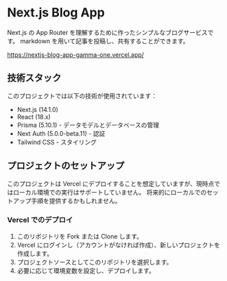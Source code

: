 # Next.js Blog App

Next.js の App Router を理解するために作ったシンプルなブログサービスです。
markdown を用いて記事を投稿し、共有することができます。

https://nextjs-blog-app-gamma-one.vercel.app/

## 技術スタック

このプロジェクトでは以下の技術が使用されています：

- Next.js (14.1.0)
- React (18.x)
- Prisma (5.10.1) - データモデルとデータベースの管理
- Next Auth (5.0.0-beta.11) - 認証
- Tailwind CSS - スタイリング

## プロジェクトのセットアップ

このプロジェクトは Vercel にデプロイすることを想定していますが、現時点ではローカル環境での実行はサポートしていません。
将来的にローカルでのセットアップ手順を提供するかもしれません。

### Vercel でのデプロイ

1. このリポジトリを Fork または Clone します。
2. Vercel にログインし（アカウントがなければ作成）、新しいプロジェクトを作成します。
3. プロジェクトソースとしてこのリポジトリを選択します。
4. 必要に応じて環境変数を設定し、デプロイします。
